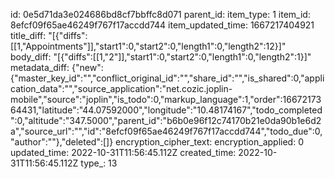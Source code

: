 id: 0e5d71da3e024686bd8cf7bbffc8d071
parent_id: 
item_type: 1
item_id: 8efcf09f65ae46249f767f17accdd744
item_updated_time: 1667217404921
title_diff: "[{\"diffs\":[[1,\"Appointments\"]],\"start1\":0,\"start2\":0,\"length1\":0,\"length2\":12}]"
body_diff: "[{\"diffs\":[[1,\"2\"]],\"start1\":0,\"start2\":0,\"length1\":0,\"length2\":1}]"
metadata_diff: {"new":{"master_key_id":"","conflict_original_id":"","share_id":"","is_shared":0,"application_data":"","source_application":"net.cozic.joplin-mobile","source":"joplin","is_todo":0,"markup_language":1,"order":1667217364431,"latitude":"44.07592000","longitude":"10.48174167","todo_completed":0,"altitude":"347.5000","parent_id":"b6b0e96f12c74170b21e0da90b1e6d2a","source_url":"","id":"8efcf09f65ae46249f767f17accdd744","todo_due":0,"author":""},"deleted":[]}
encryption_cipher_text: 
encryption_applied: 0
updated_time: 2022-10-31T11:56:45.112Z
created_time: 2022-10-31T11:56:45.112Z
type_: 13